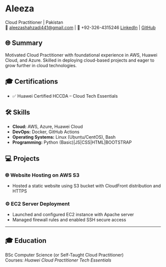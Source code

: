 # Aleeza
Cloud Practitioner | Pakistan  
📧 aleezashahzadi441@gmail.com | 📱 +92-326-4315246 
[LinkedIn](https://linkedin.com/in/aleeza-shehzadi) | [GitHub](https://github.com/aleeza204)

## 🌐 Summary
Motivated Cloud Practitioner with foundational experience in AWS, Huawei Cloud, and Azure. Skilled in deploying cloud-based projects and eager to grow further in cloud technologies.

## 🎓 Certifications
- ✅ Huawei Certified HCCDA – Cloud Tech Essentials
  
## 🛠 Skills
- **Cloud:** AWS, Azure, Huawei Cloud
- **DevOps:** Docker, GitHub Actions
- **Operating Systems:** Linux (Ubuntu/CentOS), Bash
- **Programming:** Python (Basic)|JS|CSS|HTML|BOOTSTRAP

## 💻 Projects
### 🌐 Website Hosting on AWS S3
- Hosted a static website using S3 bucket with CloudFront distribution and HTTPS

### ⚙️ EC2 Server Deployment
- Launched and configured EC2 instance with Apache server
- Managed firewall rules and enabled SSH secure access

---

## 🎓 Education
BSc Computer Science (or Self-Taught Cloud Practitioner)  
Courses: *Huawei Cloud Practitioner Tech Essentials*
